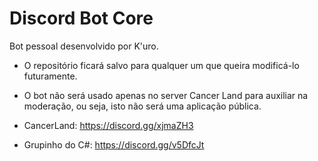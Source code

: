 # Discord Bot Core 
Bot pessoal desenvolvido por K'uro.

* O repositório ficará salvo para qualquer um que queira modificá-lo futuramente.

* O bot não será usado apenas no server Cancer Land para auxiliar na moderação, ou seja, isto não será uma aplicação pública.

* CancerLand: https://discord.gg/xjmaZH3
* Grupinho do C#: https://discord.gg/v5DfcJt

